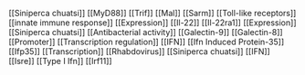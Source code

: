 [[Siniperca chuatsi]]
[[MyD88]]
[[Trif]]
[[Mal]]
[[Sarm]]
[[Toll-like receptors]]
[[innate immune response]]
[[Expression]]
[[Il-22]]
[[Il-22ra1]]
[[Expression]]
[[Siniperca chuatsi]]
[[Antibacterial activity]]
[[Galectin-9]]
[[Galectin-8]]
[[Promoter]]
[[Transcription regulation]]
[[IFN]]
[[Ifn Induced Protein-35]]
[[Ifp35]]
[[Transcription]]
[[Rhabdovirus]]
[[Siniperca chuatsi]]
[[IFN]]
[[Isre]]
[[Type I Ifn]]
[[Irf11]]
